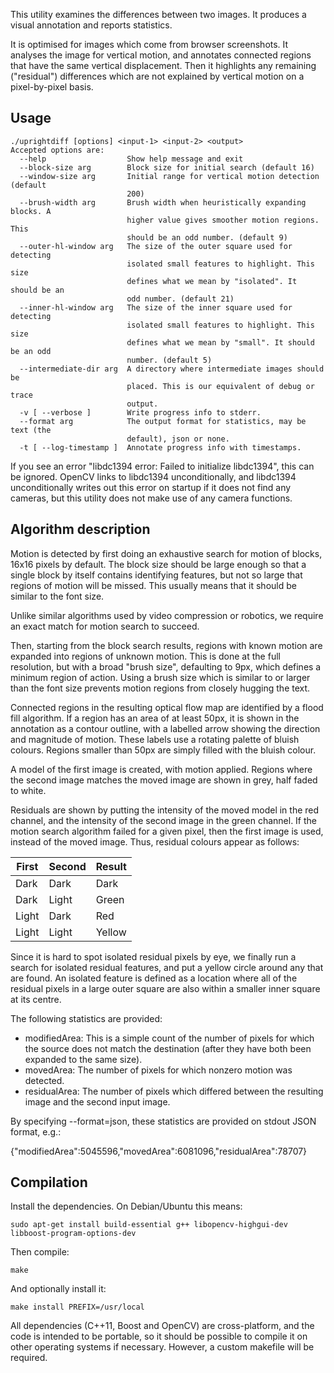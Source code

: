 This utility examines the differences between two images. It produces a visual
annotation and reports statistics.

It is optimised for images which come from browser screenshots. It analyses the
image for vertical motion, and annotates connected regions that have the same
vertical displacement. Then it highlights any remaining ("residual")
differences which are not explained by vertical motion on a pixel-by-pixel
basis.

## Usage

```
./uprightdiff [options] <input-1> <input-2> <output>
Accepted options are:
  --help                  Show help message and exit
  --block-size arg        Block size for initial search (default 16)
  --window-size arg       Initial range for vertical motion detection (default 
                          200)
  --brush-width arg       Brush width when heuristically expanding blocks. A 
                          higher value gives smoother motion regions. This 
                          should be an odd number. (default 9)
  --outer-hl-window arg   The size of the outer square used for detecting 
                          isolated small features to highlight. This size 
                          defines what we mean by "isolated". It should be an 
                          odd number. (default 21)
  --inner-hl-window arg   The size of the inner square used for detecting 
                          isolated small features to highlight. This size 
                          defines what we mean by "small". It should be an odd 
                          number. (default 5)
  --intermediate-dir arg  A directory where intermediate images should be 
                          placed. This is our equivalent of debug or trace 
                          output.
  -v [ --verbose ]        Write progress info to stderr.
  --format arg            The output format for statistics, may be text (the 
                          default), json or none.
  -t [ --log-timestamp ]  Annotate progress info with timestamps.
```

If you see an error "libdc1394 error: Failed to initialize libdc1394", this can
be ignored. OpenCV links to libdc1394 unconditionally, and libdc1394
unconditionally writes out this error on startup if it does not find any
cameras, but this utility does not make use of any camera functions.

## Algorithm description

Motion is detected by first doing an exhaustive search for motion of blocks,
16x16 pixels by default. The block size should be large enough so that a single
block by itself contains identifying features, but not so large that regions of
motion will be missed. This usually means that it should be similar to the font
size.

Unlike similar algorithms used by video compression or robotics, we require an
exact match for motion search to succeed.

Then, starting from the block search results, regions with known motion are
expanded into regions of unknown motion. This is done at the full resolution,
but with a broad "brush size", defaulting to 9px, which defines a minimum
region of action. Using a brush size which is similar to or larger than the
font size prevents motion regions from closely hugging the text.

Connected regions in the resulting optical flow map are identified by a flood
fill algorithm. If a region has an area of at least 50px, it is shown in the
annotation as a contour outline, with a labelled arrow showing the direction and
magnitude of motion. These labels use a rotating palette of bluish colours.
Regions smaller than 50px are simply filled with the bluish colour.

A model of the first image is created, with motion applied. Regions
where the second image matches the moved image are shown in grey, half faded
to white.

Residuals are shown by putting the intensity of the moved model in the red
channel, and the intensity of the second image in the green channel. If the
motion search algorithm failed for a given pixel, then the first image is used,
instead of the moved image. Thus, residual colours appear as follows:

| First | Second | Result
|-------|--------|-------
| Dark  | Dark   | Dark
| Dark  | Light  | Green
| Light | Dark   | Red
| Light | Light  | Yellow

Since it is hard to spot isolated residual pixels by eye, we finally run a
search for isolated residual features, and put a yellow circle around any that
are found. An isolated feature is defined as a location where all of the
residual pixels in a large outer square are also within a smaller inner square
at its centre.

The following statistics are provided:

* modifiedArea: This is a simple count of the number of pixels for which the
  source does not match the destination (after they have both been expanded to
  the same size).
* movedArea: The number of pixels for which nonzero motion was detected.
* residualArea: The number of pixels which differed between the resulting image
  and the second input image.

By specifying --format=json, these statistics are provided on stdout JSON format,
e.g.:

{"modifiedArea":5045596,"movedArea":6081096,"residualArea":78707}

## Compilation

Install the dependencies. On Debian/Ubuntu this means:

`sudo apt-get install build-essential g++ libopencv-highgui-dev libboost-program-options-dev`

Then compile:

`make`

And optionally install it:

`make install PREFIX=/usr/local`

All dependencies (C++11, Boost and OpenCV) are cross-platform, and the code is
intended to be portable, so it should be possible to compile it on other
operating systems if necessary. However, a custom makefile will be required.
